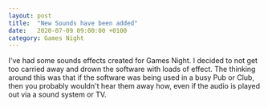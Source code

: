 ```yaml
---
layout: post
title:  "New Sounds have been added"
date:   2020-07-09 09:00:00 +0100
category: Games Night
---
```


I've had some sounds effects created for Games Night. I decided to not get too carried away and drown the software with
loads of effect. The thinking around this was that if the software was being used in a busy Pub or Club, then you probably
wouldn't hear them away how, even if the audio is played out via a sound system or TV.
